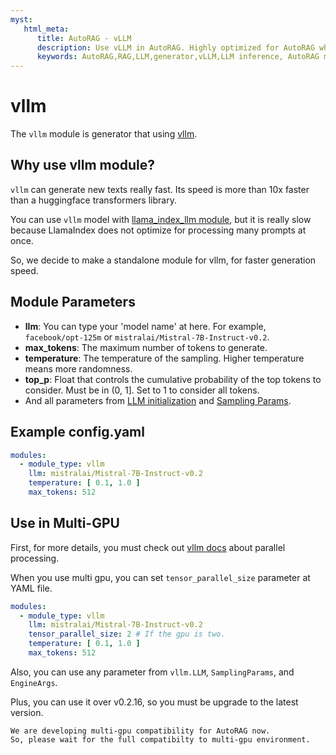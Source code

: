 ```yaml
---
myst:
   html_meta:
      title: AutoRAG - vLLM
      description: Use vLLM in AutoRAG. Highly optimized for AutoRAG when you use local model on GPU.
      keywords: AutoRAG,RAG,LLM,generator,vLLM,LLM inference, AutoRAG multi gpu
---
```

# vllm

The `vllm` module is generator that using [vllm](https://blog.vllm.ai/2023/06/20/vllm.html).

## Why use vllm module?

`vllm` can generate new texts really fast. Its speed is more than 10x faster than a huggingface transformers library.

You can use `vllm` model with [llama_index_llm module](./llama_index_llm.md), but it is really slow because LlamaIndex
does not optimize for processing many prompts at once.

So, we decide to make a standalone module for vllm, for faster generation speed.

## **Module Parameters**

- **llm**: You can type your 'model name' at here. For example, `facebook/opt-125m`
  or `mistralai/Mistral-7B-Instruct-v0.2`.
- **max_tokens**: The maximum number of tokens to generate.
- **temperature**: The temperature of the sampling. Higher temperature means more randomness.
- **top_p**: Float that controls the cumulative probability of the top tokens to consider. Must be in (0, 1]. Set to 1
  to consider all tokens.
- And all parameters
  from [LLM initialization](https://github.com/vllm-project/vllm/blob/main/vllm/entrypoints/llm.py#L14)
  and [Sampling Params](https://github.com/vllm-project/vllm/blob/main/vllm/sampling_params.py#L25).

## **Example config.yaml**

```yaml
modules:
  - module_type: vllm
    llm: mistralai/Mistral-7B-Instruct-v0.2
    temperature: [ 0.1, 1.0 ]
    max_tokens: 512
```

## Use in Multi-GPU

First, for more details,
you must check out [vllm docs](https://docs.vllm.ai/en/latest/serving/distributed_serving.html) about parallel processing.

When you use multi gpu, you can set `tensor_parallel_size` parameter at YAML file.

```yaml
modules:
  - module_type: vllm
    llm: mistralai/Mistral-7B-Instruct-v0.2
    tensor_parallel_size: 2 # If the gpu is two.
    temperature: [ 0.1, 1.0 ]
    max_tokens: 512
```

Also, you can use any parameter from `vllm.LLM`, `SamplingParams`, and `EngineArgs`.

Plus, you can use it over v0.2.16, so you must be upgrade to the latest version.

```{warning}
We are developing multi-gpu compatibility for AutoRAG now.
So, please wait for the full compatibilty to multi-gpu environment.
```
